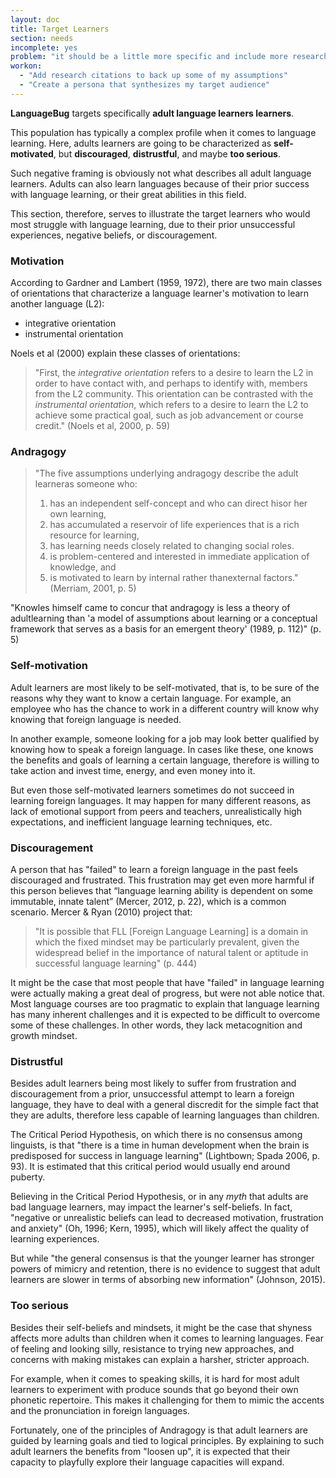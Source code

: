 ```yaml
---
layout: doc
title: Target Learners
section: needs
incomplete: yes
problem: "it should be a little more specific and include more research"
workon:
  - "Add research citations to back up some of my assumptions"
  - "Create a persona that synthesizes my target audience"
---
```


**LanguageBug** targets specifically **adult language learners learners**. 

This population has typically a complex profile when it comes to language learning. Here, adults learners are going to be characterized as **self-motivated**, but **discouraged**, **distrustful**, and maybe **too serious**.

Such negative framing is obviously not what describes all adult language learners. Adults can also learn languages because of their prior success with language learning, or their great abilities in this field.

This section, therefore, serves to illustrate the target learners who would most struggle with language learning, due to their prior unsuccessful experiences, negative beliefs, or discouragement.

### Motivation

According to Gardner and Lambert (1959, 1972), there are two main classes of orientations that characterize a language learner's motivation to learn another language (L2):

* integrative orientation
* instrumental orientation

Noels et al (2000) explain these classes of orientations:

> "First, the *integrative orientation* refers to a desire to learn the L2 in order to have contact with, and perhaps to identify with, members from the L2 community. This orientation can be contrasted with the *instrumental orientation*, which refers to a desire to learn the L2 to achieve some practical goal, such as job advancement or course credit." (Noels et al, 2000, p. 59)

### Andragogy

> "The five assumptions underlying andragogy describe the adult learneras someone who:
> 1. has an independent self-concept and who can direct hisor her own learning, 
> 2. has accumulated a reservoir of life experiences that is a rich resource for learning,
> 3. has learning needs closely related to changing social roles.
> 4. is problem-centered and interested in immediate application of knowledge, and 
> 5. is motivated to learn by internal rather thanexternal factors." (Merriam, 2001, p. 5)

"Knowles himself came to concur that andragogy is less a theory of adultlearning than 'a model of assumptions about learning or a conceptual framework that serves as a basis for an emergent theory' (1989, p. 112)" (p. 5)

### Self-motivation

Adult learners are most likely to be self-motivated, that is, to be sure of the reasons why  they want to know a certain language. For example, an employee who has the chance to work in a different country will know why knowing that foreign language is needed. 

In another example, someone looking for a job may look better qualified by knowing how to speak a foreign language. In cases like these, one knows the benefits and goals of learning a certain language, therefore is willing to take action and invest time, energy, and even money into it.

But even those self-motivated learners sometimes do not succeed in learning foreign languages. It may happen for many different reasons, as lack of emotional support from peers and teachers, unrealistically high expectations, and inefficient language learning techniques, etc.

### Discouragement

A person that has "failed" to learn a foreign language in the past feels discouraged and frustrated. This frustration may get even more harmful if this person believes that “language learning ability is dependent on some immutable, innate talent” (Mercer, 2012, p. 22), which is a common scenario. Mercer & Ryan (2010) project that: 

> "It is possible that FLL [Foreign Language Learning] is a domain in which the fixed mindset may be particularly prevalent, given the widespread belief in the importance of natural talent or aptitude in successful language learning" (p. 444)

It might be the case that most people that have "failed" in language learning were actually making a great deal of progress, but were not able notice that. Most language courses are too pragmatic to explain that language learning has many inherent challenges and it is expected to be difficult to overcome some of these challenges. In other words, they lack metacognition and growth mindset.

### Distrustful

Besides adult learners being most likely to suffer from frustration and discouragement from a prior, unsuccessful attempt to learn a foreign language, they have to deal with a general discredit for the simple fact that they are adults, therefore less capable of learning languages than children.

The Critical Period Hypothesis, on which there is no consensus among linguists, is that "there is a time in human development when the brain is predisposed for success in language learning" (Lightbown; Spada 2006, p. 93). It is estimated that this critical period would usually end around puberty.

Believing in the Critical Period Hypothesis, or in any *myth* that adults are bad language learners, may impact the  learner's self-beliefs. In fact, "negative or unrealistic beliefs can lead to decreased motivation, frustration and anxiety" (Oh, 1996; Kern, 1995), which will likely affect the quality of learning experiences.

But while "the general consensus is that the younger learner has stronger powers of mimicry and retention, there is no evidence to suggest that adult learners are slower in terms of absorbing new information" (Johnson, 2015). 

### Too serious

Besides their self-beliefs and mindsets, it might be the case that shyness affects more adults than children when it comes to learning languages. Fear of feeling and looking silly, resistance to trying new approaches, and concerns with making mistakes can explain a harsher, stricter approach.

For example, when it comes to speaking skills, it is hard for most adult learners to experiment with produce sounds that go beyond their own phonetic repertoire. This makes it challenging for them to mimic the accents and the pronunciation in foreign languages.

Fortunately, one of the principles of Andragogy is that adult learners are guided by learning goals and tied to logical principles. By explaining to such adult learners the benefits from "loosen up", it is expected that their capacity to playfully explore their language capacities will expand.